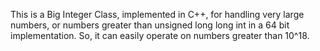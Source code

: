 This is a Big Integer Class, implemented in C++, for handling very large numbers, 
or numbers greater than unsigned long long int in a 64 bit implementation. 
So, it can easily operate on numbers greater than 10^18.
